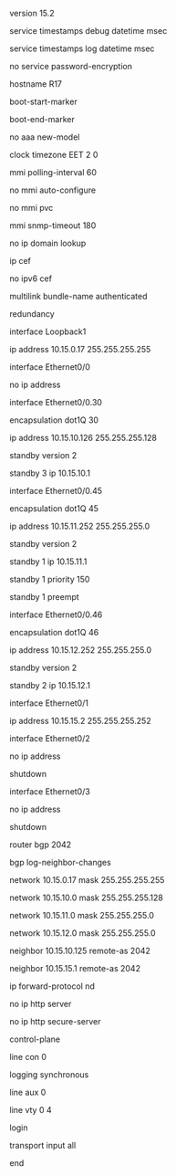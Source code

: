 version 15.2

service timestamps debug datetime msec

service timestamps log datetime msec

no service password-encryption

hostname R17

boot-start-marker

boot-end-marker

no aaa new-model

clock timezone EET 2 0

mmi polling-interval 60

no mmi auto-configure

no mmi pvc

mmi snmp-timeout 180

no ip domain lookup

ip cef

no ipv6 cef

multilink bundle-name authenticated

redundancy

interface Loopback1

 ip address 10.15.0.17 255.255.255.255

interface Ethernet0/0

 no ip address

interface Ethernet0/0.30

 encapsulation dot1Q 30

 ip address 10.15.10.126 255.255.255.128

 standby version 2

 standby 3 ip 10.15.10.1

interface Ethernet0/0.45

 encapsulation dot1Q 45

 ip address 10.15.11.252 255.255.255.0

 standby version 2

 standby 1 ip 10.15.11.1

 standby 1 priority 150

 standby 1 preempt

interface Ethernet0/0.46

 encapsulation dot1Q 46

 ip address 10.15.12.252 255.255.255.0

 standby version 2

 standby 2 ip 10.15.12.1

interface Ethernet0/1

 ip address 10.15.15.2 255.255.255.252

interface Ethernet0/2

 no ip address

 shutdown

interface Ethernet0/3

 no ip address

 shutdown

router bgp 2042

 bgp log-neighbor-changes

 network 10.15.0.17 mask 255.255.255.255

 network 10.15.10.0 mask 255.255.255.128

 network 10.15.11.0 mask 255.255.255.0

 network 10.15.12.0 mask 255.255.255.0

 neighbor 10.15.10.125 remote-as 2042

 neighbor 10.15.15.1 remote-as 2042

ip forward-protocol nd

no ip http server

no ip http secure-server

control-plane

line con 0

 logging synchronous

line aux 0

line vty 0 4

 login

 transport input all

end